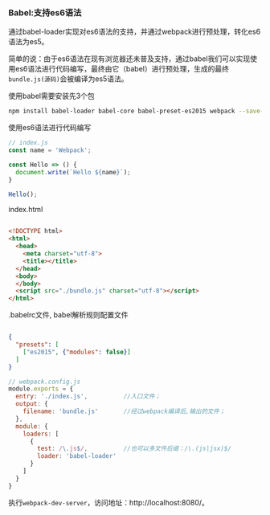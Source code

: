 ### Babel:支持es6语法

通过babel-loader实现对es6语法的支持，并通过webpack进行预处理，转化es6语法为es5。

简单的说：由于es6语法在现有浏览器还未普及支持，通过babel我们可以实现使用es6语法进行代码编写，最终由它（babel）进行预处理，生成的最终<code>bundle.js(源码)</code>会被编译为es5语法。


使用babel需要安装先3个包

```bash
npm install babel-loader babel-core babel-preset-es2015 webpack --save-dev
```


使用es6语法进行代码编写

```javaScript
// index.js
const name = 'Webpack';

const Hello => () {
  document.write(`Hello ${name}`);
}

Hello();

```

index.html

```html

<!DOCTYPE html>
<html>
  <head>
    <meta charset="utf-8">
    <title></title>
  </head>
  <body>
  </body>
  <script src="./bundle.js" charset="utf-8"></script>
</html>

```

.babelrc文件, babel解析规则配置文件

```json

{
  "presets": [
    ["es2015", {"modules": false}]
  ]
}
```



```javaScript
// webpack.config.js
module.exports = {
  entry: './index.js',          //入口文件；
  output: {
    filename: 'bundle.js'       //经过webpack编译后,输出的文件；
  },
  module: {
    loaders: [
      {
        test: /\.js$/,          //也可以多文件后缀：/\.(js|jsx)$/
        loader: 'babel-loader'
      }
    ]
  }
}

```

执行<code>webpack-dev-server</code>，访问地址：http://localhost:8080/。
